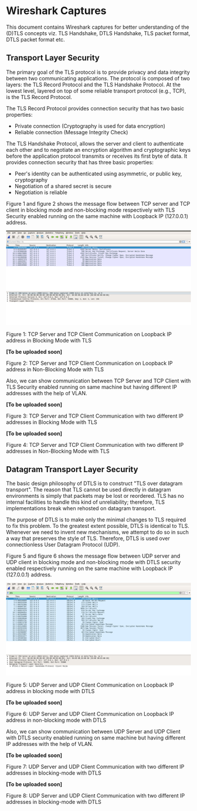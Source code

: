 # Wireshark Captures

This document contains Wireshark captures for better understanding of the (D)TLS concepts viz. TLS Handshake, DTLS Handshake, TLS packet format, DTLS packet format etc.

## Transport Layer Security

The primary goal of the TLS protocol is to provide privacy and data integrity between two communicating applications.  The protocol is composed of two layers: the TLS Record Protocol and the TLS Handshake Protocol.  At the lowest level, layered on top of some reliable transport protocol (e.g., TCP), is the TLS Record Protocol.

The TLS Record Protocol provides connection security that has two basic properties:
  * Private connection (Cryptography is used for data encryption)
  * Reliable connection (Message Integrity Check)

The TLS Handshake Protocol, allows the server and client to authenticate each other and to negotiate an encryption algorithm and cryptographic keys before the application protocol transmits or receives its first byte of data. It provides connection security that has three basic properties:
  * Peer's identity can be authenticated using asymmetric, or public key, cryptography
  * Negotiation of a shared secret is secure
  * Negotiation is reliable

Figure 1 and figure 2 shows the message flow between TCP server and TCP client in blocking mode and non-blocking mode respectively with TLS Security enabled running on the same machine with Loopback IP (127.0.0.1) address.


![Figure 1: TCP Server and TCP Client Communication on Loopback IP address in Blocking Mode with TLS](Images/tls_blocking.png)


Figure 1: TCP Server and TCP Client Communication on Loopback IP address in Blocking Mode with TLS


**[To be uploaded soon]**

Figure 2: TCP Server and TCP Client Communication on Loopback IP address in Non-Blocking Mode with TLS

Also, we can show communication between TCP Server and TCP Client with TLS Security enabled running on same machine but having different IP addresses with the help of VLAN.


**[To be uploaded soon]**

Figure 3: TCP Server and TCP Client Communication with two different IP addresses in Blocking Mode with TLS


**[To be uploaded soon]**

Figure 4: TCP Server and TCP Client Communication with two different IP addresses in Non-Blocking Mode with TLS


## Datagram Transport Layer Security

The basic design philosophy of DTLS is to construct "TLS over datagram transport".  The reason that TLS cannot be used directly in datagram environments is simply that packets may be lost or reordered. TLS has no internal facilities to handle this kind of unreliability; therefore, TLS implementations break when rehosted on datagram transport.

The purpose of DTLS is to make only the minimal changes to TLS required to fix this problem.  To the greatest extent possible, DTLS is identical to TLS.  Whenever we need to invent new mechanisms, we attempt to do so in such a way that preserves the style of TLS. Therefore, DTLS is used over connectionless User Datagram Protocol (UDP).

Figure 5 and figure 6 shows the message flow between UDP server and UDP client in blocking mode and non-blocking mode with DTLS security enabled respectively running on the same machine with Loopback IP (127.0.0.1) address.


![Figure 5: UDP Server and UDP Client Communication on Loopback IP address in blocking mode with DTLS](Images/dtls_blocking.png)

Figure 5: UDP Server and UDP Client Communication on Loopback IP address in blocking mode with DTLS



**[To be uploaded soon]**

Figure 6: UDP Server and UDP Client Communication on Loopback IP address in non-blocking mode with DTLS

Also, we can show communication between UDP Server and UDP Client with DTLS security enabled running on same machine but having different IP addresses with the help of VLAN.



**[To be uploaded soon]**

Figure 7: UDP Server and UDP Client Communication with two different IP addresses in blocking-mode with DTLS



**[To be uploaded soon]**

Figure 8: UDP Server and UDP Client Communication with two different IP addresses in blocking-mode with DTLS
